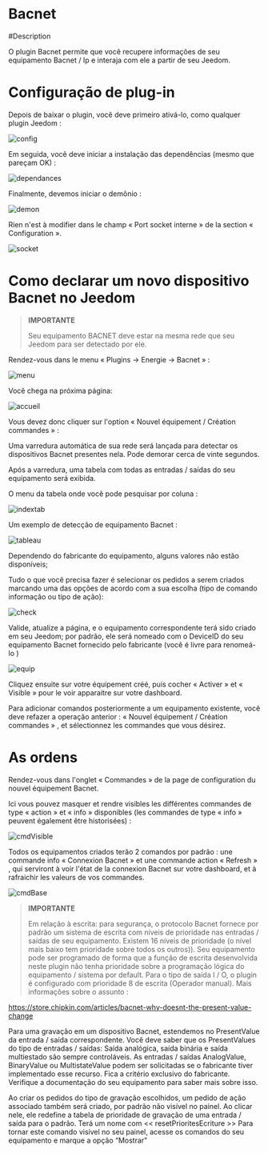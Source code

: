# Bacnet

#Description

O plugin Bacnet permite que você recupere informações de seu equipamento Bacnet / Ip e interaja com ele a partir de seu Jeedom.



# Configuração de plug-in

Depois de baixar o plugin, você deve primeiro ativá-lo, como qualquer plugin Jeedom :

![config](../images/BacnetConfig.png)

Em seguida, você deve iniciar a instalação das dependências (mesmo que pareçam OK) :

![dependances](../images/BacnetDep.png)

Finalmente, devemos iniciar o demônio :

![demon](../images/BacnetDemon.png)


Rien n'est à modifier dans le champ « Port socket interne » de la section « Configuration ».

![socket](../images/BacnetSocket.png)




# Como declarar um novo dispositivo Bacnet no Jeedom




>**IMPORTANTE**
>
>Seu equipamento BACNET deve estar na mesma rede que seu Jeedom para ser detectado por ele.


Rendez-vous dans le menu « Plugins → Energie → Bacnet » :

![menu](../images/BacnetMenu.png)


Você chega na próxima página:

![accueil](../images/BacnetAccueil.png)


Vous devez donc cliquer sur l'option « Nouvel équipement / Création commandes » :

Uma varredura automática de sua rede será lançada para detectar os dispositivos Bacnet presentes nela.
Pode demorar cerca de vinte segundos.

Após a varredura, uma tabela com todas as entradas / saídas do seu equipamento será exibida.

O menu da tabela onde você pode pesquisar por coluna :

![indextab](../images/BacnetIndexTab.png)


Um exemplo de detecção de equipamento Bacnet :

![tableau](../images/BacnetTableau.png)

Dependendo do fabricante do equipamento, alguns valores não estão disponíveis; 

Tudo o que você precisa fazer é selecionar os pedidos a serem criados marcando uma das opções de acordo com a sua escolha (tipo de comando informação ou tipo de ação):

![check](../images/BacnetCheck.png)


Valide, atualize a página, e o equipamento correspondente terá sido criado em seu Jeedom; por padrão, ele será nomeado com o DeviceID do seu equipamento Bacnet fornecido pelo fabricante (você é livre para renomeá-lo )

![equip](../images/BacnetEquip.png)

 Cliquez ensuite sur votre équipement créé, puis cocher « Activer » et « Visible » pour le voir apparaitre sur votre dashboard.

Para adicionar comandos posteriormente a um equipamento existente, você deve refazer a operação anterior : « Nouvel équipement / Création commandes » , et sélectionnez les commandes que vous désirez.



# As ordens


Rendez-vous dans l'onglet « Commandes » de la page de configuration du nouvel équipement Bacnet.

Ici vous pouvez masquer et rendre visibles les différentes commandes de type « action » et « info » disponibles (les commandes de type « info » peuvent également être historisées) :

![cmdVisible](../images/BacnetVisible.png)

Todos os equipamentos criados terão 2 comandos por padrão : une commande info « Connexion Bacnet » et une commande action « Refresh » , qui serviront à voir l'état de la connexion Bacnet sur votre dashboard, et à rafraichir les valeurs de vos commandes.

![cmdBase](../images/BacnetCmdBase.png)





>**IMPORTANTE**
>
>Em relação à escrita: para segurança, o protocolo Bacnet fornece por padrão um sistema de escrita com níveis de prioridade nas entradas / saídas de seu equipamento.
Existem 16 níveis de prioridade (o nível mais baixo tem prioridade sobre todos os outros)). Seu equipamento pode ser programado de forma que a função de escrita desenvolvida neste plugin não tenha prioridade sobre a programação lógica do equipamento / sistema por default.
Para o tipo de saída I / O, o plugin é configurado com prioridade 8 de escrita (Operador manual).
Mais informações sobre o assunto :

https://store.chipkin.com/articles/bacnet-why-doesnt-the-present-value-change

Para uma gravação em um dispositivo Bacnet, estendemos no PresentValue da entrada / saída correspondente.
Você deve saber que os PresentValues do tipo de entradas / saídas: Saída analógica, saída binária e saída multiestado são sempre controláveis.
As entradas / saídas AnalogValue, BinaryValue ou MultistateValue podem ser solicitadas se o fabricante tiver implementado esse recurso. Fica a critério exclusivo do fabricante. Verifique a documentação do seu equipamento para saber mais sobre isso.




Ao criar os pedidos do tipo de gravação escolhidos, um pedido de ação associado também será criado, por padrão não visível no painel.
Ao clicar nele, ele redefine a tabela de prioridade de gravação de uma entrada / saída para o padrão. 
Terá um nome com << resetPrioritesEcriture >>
Para tornar este comando visível no seu painel, acesse os comandos do seu equipamento e marque a opção “Mostrar"
